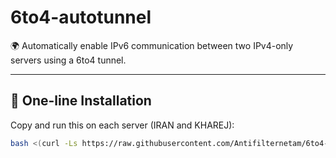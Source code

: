 # 6to4-autotunnel

🌍 Automatically enable IPv6 communication between two IPv4-only servers using a 6to4 tunnel.

---

## 🚀 One-line Installation

Copy and run this on each server (IRAN and KHAREJ):

```bash
bash <(curl -Ls https://raw.githubusercontent.com/Antifilternetam/6to4-autotunnel/main/6to4.sh)
